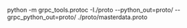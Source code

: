 python -m grpc_tools.protoc -I./proto --python_out=proto/ --grpc_python_out=proto/ ./proto/masterdata.proto